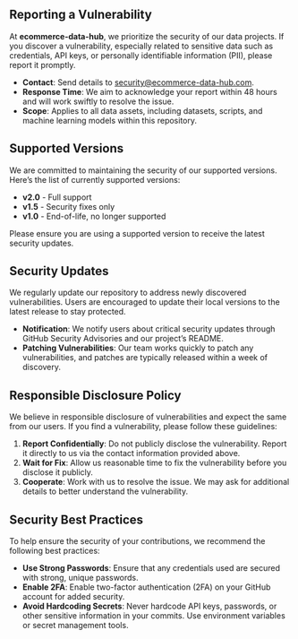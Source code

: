 
## Reporting a Vulnerability

At **ecommerce-data-hub**, we prioritize the security of our data projects. If you discover a vulnerability, especially related to sensitive data such as credentials, API keys, or personally identifiable information (PII), please report it promptly.

- **Contact**: Send details to [security@ecommerce-data-hub.com](mailto:security@ecommerce-data-hub.com).
- **Response Time**: We aim to acknowledge your report within 48 hours and will work swiftly to resolve the issue.
- **Scope**: Applies to all data assets, including datasets, scripts, and machine learning models within this repository.

## Supported Versions

We are committed to maintaining the security of our supported versions. Here’s the list of currently supported versions:

- **v2.0** - Full support
- **v1.5** - Security fixes only
- **v1.0** - End-of-life, no longer supported

Please ensure you are using a supported version to receive the latest security updates.

## Security Updates

We regularly update our repository to address newly discovered vulnerabilities. Users are encouraged to update their local versions to the latest release to stay protected.

- **Notification**: We notify users about critical security updates through GitHub Security Advisories and our project’s README.
- **Patching Vulnerabilities**: Our team works quickly to patch any vulnerabilities, and patches are typically released within a week of discovery.

## Responsible Disclosure Policy

We believe in responsible disclosure of vulnerabilities and expect the same from our users. If you find a vulnerability, please follow these guidelines:

1. **Report Confidentially**: Do not publicly disclose the vulnerability. Report it directly to us via the contact information provided above.
2. **Wait for Fix**: Allow us reasonable time to fix the vulnerability before you disclose it publicly.
3. **Cooperate**: Work with us to resolve the issue. We may ask for additional details to better understand the vulnerability.

## Security Best Practices

To help ensure the security of your contributions, we recommend the following best practices:

- **Use Strong Passwords**: Ensure that any credentials used are secured with strong, unique passwords.
- **Enable 2FA**: Enable two-factor authentication (2FA) on your GitHub account for added security.
- **Avoid Hardcoding Secrets**: Never hardcode API keys, passwords, or other sensitive information in your commits. Use environment variables or secret management tools.
